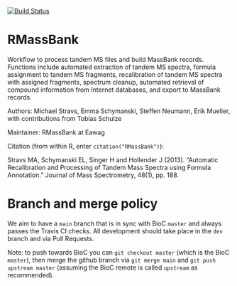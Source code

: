 [![Build Status](https://travis-ci.org/MassBank/RMassBank.svg?branch=main)](https://travis-ci.org/MassBank/RMassBank)

# RMassBank

Workflow to process tandem MS files and build MassBank records. Functions include automated extraction of tandem MS spectra, formula assignment to tandem MS fragments, recalibration of tandem MS spectra with assigned fragments, spectrum cleanup, automated retrieval of compound information from Internet databases, and export to MassBank records.

Authors: Michael Stravs, Emma Schymanski, Steffen Neumann, Erik Mueller, with contributions from Tobias Schulze

Maintainer: RMassBank at Eawag <massbank at eawag.ch>

Citation (from within R, enter `citation("RMassBank")`):

Stravs MA, Schymanski EL, Singer H and Hollender J (2013). “Automatic Recalibration and Processing of Tandem Mass Spectra using Formula Annotation.” Journal of Mass Spectrometry, 48(1), pp. 188.


# Branch and merge policy

We aim to have a `main` branch that is in sync with BioC `master` and always passes the Travis CI checks.
All development should take place in the `dev` branch and via Pull Requests.

Note: to push towards BioC you can `git checkout master` (which is the BioC `master`), then merge the github branch via `git merge main` and `git push upstream master` (assuming the BioC remote is called `upstream` as recommended).
